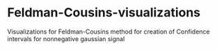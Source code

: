 # Feldman-Cousins-visualizations
Visualizations for Feldman-Cousins method for creation of Confidence intervals for nonnegative gaussian signal
